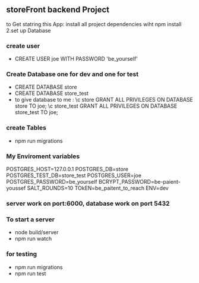 ## storeFront backend Project

to Get statring this App:
install all project dependencies wiht npm install 
2.set up Database 
### create user
* CREATE USER joe WITH PASSWORD 'be_yourself'

### Create Database one for dev and one for test 
* CREATE DATABASE  store
* CREATE DATABASE  store_test
* to give database to me :
\c store
  GRANT ALL PRIVILEGES ON DATABASE store TO joe;
  \c store_test
 GRANT ALL PRIVILEGES ON DATABASE store_test TO joe;

 ### create Tables 
 * npm  run migrations

 ### My Enviroment variables  

 POSTGRES_HOST=127.0.0.1
POSTGRES_DB=store
POSTGRES_TEST_DB=store_test
POSTGRES_USER=joe
POSTGRES_PASSWORD=be_yourself
BCRYPT_PASSWORD=be-paient-youssef
SALT_ROUNDS=10
TOkEN=be_paitent_to_reach
ENV=dev

### server work on port:6000, database work on port 5432

### To start a server 
* node build/server
* npm run watch 

### for testing
* npm  run migrations
* npm run test 